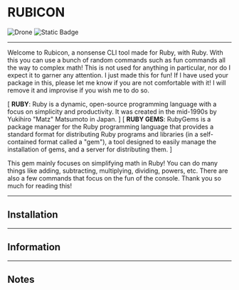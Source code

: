 # RUBICON
![Drone](https://img.shields.io/drone/build/nvttles/rubicon)
![Static Badge](https://img.shields.io/badge/ruby-violet)

---
Welcome to Rubicon, a nonsense CLI tool made for Ruby, with Ruby. With this you can use a bunch of random commands such as fun commands all the way to complex math! This is not used for anything in particular, nor do I expect it to garner any attention. I just made this for fun! If I have used your package in this, please let me know if you are not comfortable with it! I will remove it and improvise if you wish me to do so.

[ **RUBY**: Ruby is a dynamic, open-source programming language with a focus on simplicity and productivity. It was created in the mid-1990s by Yukihiro "Matz" Matsumoto in Japan. ]
[ **RUBY GEMS**: RubyGems is a package manager for the Ruby programming language that provides a standard format for distributing Ruby programs and libraries (in a self-contained format called a "gem"), a tool designed to easily manage the installation of gems, and a server for distributing them. ]

This gem mainly focuses on simplifying math in Ruby! You can do many things like adding, subtracting, multiplying, dividing, powers, etc. There are also a few commands that focus on the fun of the console. Thank you so much for reading this!


---
## Installation
---
## Information
---
## Notes
